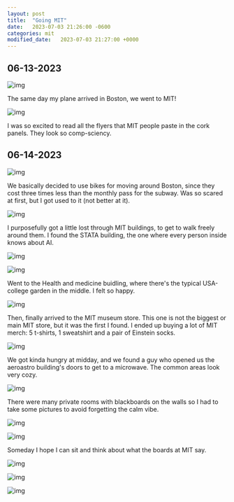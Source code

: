 ```yaml
---
layout: post
title:  "Going MIT"
date:   2023-07-03 21:26:00 -0600
categories: mit
modified_date:   2023-07-03 21:27:00 +0000
---
```



## 06-13-2023

![img]({{site.url}}/img/10/1.jpg)

The same day my plane arrived in Boston, we went to MIT! 

![img]({{site.url}}/img/10/2.jpg)

I was so excited to read all the flyers that MIT people paste in the cork panels. They look so comp-sciency.

## 06-14-2023

![img]({{site.url}}/img/10/3.jpg)

We basically decided to use bikes for moving around Boston, since they cost three times less than the monthly pass for the subway. Was so scared at first, but I got used to it (not better at it).

![img]({{site.url}}/img/10/4.jpg)

I purposefully got a little lost through MIT buildings, to get to walk freely around them. I found the STATA building, the one where every person inside knows about AI.

![img]({{site.url}}/img/10/5.jpg)

![img]({{site.url}}/img/10/6.jpg)

Went to the Health and medicine buidling, where there's the typical USA-college garden in the middle. I felt so happy.

![img]({{site.url}}/img/10/7.jpg)

Then, finally arrived to the MIT museum store. This one is not the biggest or main MIT store, but it was the first I found. I ended up buying a lot of MIT merch: 5 t-shirts, 1 sweatshirt and a pair of Einstein socks.

![img]({{site.url}}/img/10/8.jpg)

We got kinda hungry at midday, and we found a guy who opened us the aeroastro building's doors to get to a microwave. The common areas look very cozy.

![img]({{site.url}}/img/10/9.jpg)

There were many private rooms with blackboards on the walls so I had to take some pictures to avoid forgetting the calm vibe.

![img]({{site.url}}/img/10/10.jpg)

![img]({{site.url}}/img/10/14.jpg)

Someday I hope I can sit and think about what the boards at MIT say.

![img]({{site.url}}/img/10/11.jpg)

![img]({{site.url}}/img/10/12.jpg)

![img]({{site.url}}/img/10/13.jpg)